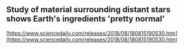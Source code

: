 ## Study of material surrounding distant stars shows Earth's ingredients 'pretty normal'
  
  [https://www.sciencedaily.com/releases/2018/08/180815190530.htm](https://www.sciencedaily.com/releases/2018/08/180815190530.htm)